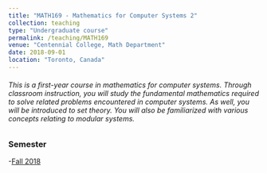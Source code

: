 ```yaml
---
title: "MATH169 - Mathematics for Computer Systems 2"
collection: teaching
type: "Undergraduate course"
permalink: /teaching/MATH169
venue: "Centennial College, Math Department"
date: 2018-09-01
location: "Toronto, Canada"
---
```


###### This is a first-year course in mathematics for computer systems. Through classroom instruction, you will study the fundamental mathematics required to solve related problems encountered in computer systems. As well, you will be introduced to set theory. You will also be familiarized with various concepts relating to modular systems.

### Semester
-[Fall 2018](https://e.centennialcollege.ca/d2l/home/373015)
